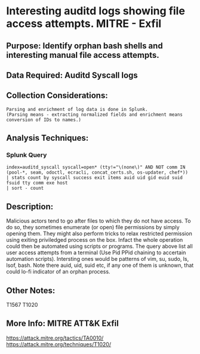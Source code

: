 # Interesting auditd logs showing file access attempts. MITRE - Exfil

## Purpose: Identify orphan bash shells and interesting manual file access attempts.

## Data Required: Auditd Syscall logs

## Collection Considerations: 
```
Parsing and enrichment of log data is done in Splunk. 
(Parsing means - extracting normalized fields and enrichment means conversion of IDs to names.)
```

## Analysis Techniques: 
### Splunk Query
```
index=auditd_syscall syscall=open* (tty!="\(none\)" AND NOT comm IN (pool-*, seam, odoctl, ecracli, concat_certs.sh, os-updater, chef*))
| stats count by syscall success exit items auid uid gid euid suid fsuid tty comm exe host
| sort - count
```

## Description: 
Malicious actors tend to go after files to which they do not have access. To do so, they sometimes enumerate (or open) file permissions by simply opening them.
They might also perform tricks to relax restricted permission using exiting priviledged process on the box. Infact the whole operation could then be automated using 
scripts or programs. 
The query above list all user access attempts from a terminal (Use Pid PPid chaining to accertain automation scripts). 
Intersting ones would be patterns of vim, su, sudo, ls, lsof, bash. Note there auid, uid, suid etc, if any one of them is unknown, that could lo-fi indicator of an orphan process.

## Other Notes: 
T1567
T1020


## More Info: MITRE ATT&K Exfil

https://attack.mitre.org/tactics/TA0010/
https://attack.mitre.org/techniques/T1020/
